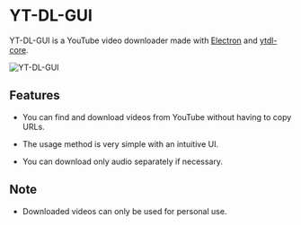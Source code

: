 YT-DL-GUI
===

YT-DL-GUI is a YouTube video downloader made with [Electron](https://github.com/electron/electron) and [ytdl-core](https://github.com/fent/node-ytdl-core).

![YT-DL-GUI](http://localhost:3000/yt-dl-gui/md/images/yt-dl-gui.png)

Features
---

- You can find and download videos from YouTube without having to copy URLs.

- The usage method is very simple with an intuitive UI.

- You can download only audio separately if necessary.

Note
---

- Downloaded videos can only be used for personal use.